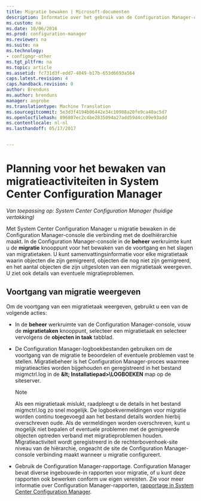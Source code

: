 ```yaml
---
title: Migratie bewaken | Microsoft-documenten
description: Informatie over het gebruik van de Configuration Manager-console voor het bewaken van de voortgang en het slagen van migratietaken.
ms.custom: na
ms.date: 10/06/2016
ms.prod: configuration-manager
ms.reviewer: na
ms.suite: na
ms.technology:
- configmgr-other
ms.tgt_pltfrm: na
ms.topic: article
ms.assetid: fc731d3f-edd7-4049-b17b-653d6693a564
caps.latest.revision: 4
caps.handback.revision: 0
author: Brenduns
ms.author: brenduns
manager: angrobe
ms.translationtype: Machine Translation
ms.sourcegitcommit: 5e3d3f4194b06442e34c10988a20fe9ca40ac5d7
ms.openlocfilehash: 896807ec2c4be2835094a27add59d4cc09e93add
ms.contentlocale: nl-nl
ms.lasthandoff: 05/17/2017


---
```

# <a name="planning-to-monitor-migration-activity-in-system-center-configuration-manager"></a>Planning voor het bewaken van migratieactiviteiten in System Center Configuration Manager

*Van toepassing op: System Center Configuration Manager (huidige vertakking)*

Met System Center Configuration Manager u migratie bewaken in de Configuration Manager-console die verbinding met de doelhiërarchie maakt. In de Configuration Manager-console in de **beheer** werkruimte kunt u de **migratie** knooppunt voor het bewaken van de voortgang en het slagen van migratietaken. U kunt samenvattingsinformatie voor elke migratietaak waarin objecten die zijn gemigreerd, objecten die nog niet zijn gemigreerd, en het aantal objecten die zijn uitgesloten van een migratietaak weergeven. U ziet ook details van eventuele migratieproblemen.  

## <a name="view-migration-progress"></a>Voortgang van migratie weergeven  
 Om de voortgang van een migratietaak weergeven, gebruikt u een van de volgende acties:  

-   In de **beheer** werkruimte van de Configuration Manager-console, vouw de **migratietaken** knooppunt, selecteer een migratietaak en selecteer vervolgens de **objecten in taak** tabblad.  

-   De Configuration Manager-logboekbestanden gebruiken om de voortgang van de migratie te beoordelen of eventuele problemen vast te stellen. Migratiebeheer is het Configuration Manager-proces waarmee migratieacties worden bijgehouden en geregistreerd in het bestand migmctrl.log in de  **\&lt; Installatiepad\>\\LOGBOEKEN** map op de siteserver.  

    > [!NOTE]  
    >  Als een migratietaak mislukt, raadpleegt u de details in het bestand migmctrl.log zo snel mogelijk. De logboekvermeldingen voor migratie worden continu toegevoegd aan het bestand details worden hierbij overschreven oude. Als de vermeldingen worden overschreven, kunt u mogelijk niet bepalen of eventuele problemen met de gemigreerde objecten optreden verband met migratieproblemen houden. Migratieactiviteit wordt geregistreerd in de rechterbovenhoek\-site niveau van de hiërarchie, ongeacht de site de Configuration Manager-console verbinding maakt wanneer u migratie configureert.  

-   Gebruik de Configuration Manager-rapportage. Configuration Manager bevat diverse ingebouwde\-in rapporten voor migratie, of u kunt deze rapporten ook bewerken conform uw eigen vereisten. Zie voor meer informatie over Configuration Manager-rapporten, [rapportage in System Center Configuration Manager](../../core/servers/manage/reporting.md).  

